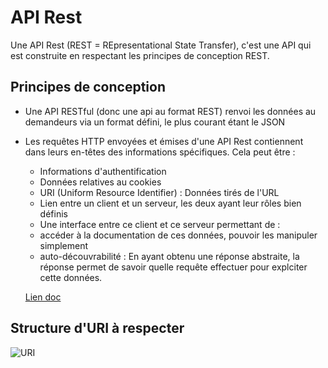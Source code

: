 # API Rest

Une API Rest (REST = REpresentational State Transfer), c'est une  API qui est construite en respectant les principes de conception REST.

## Principes de conception

- Une API RESTful (donc une api au format REST) renvoi les données au demandeurs via un format défini, le plus courant étant le JSON
- Les requêtes HTTP envoyées et émises d'une API Rest contiennent dans leurs en-têtes des informations spécifiques. Cela peut être :
    - Informations d'authentification
    - Données relatives au cookies
    - URI (Uniform Resource Identifier) : Données tirés de l'URL
    - Lien entre un client et un serveur, les deux ayant leur rôles bien définis
    - Une interface entre ce client et ce serveur permettant de :
    - accéder à la documentation de ces données, pouvoir les manipuler simplement
    - auto-découvrabilité : En ayant obtenu une réponse abstraite, la réponse permet de savoir quelle requête effectuer pour explciter cette données.

    [Lien doc](https://www.nicolashachet.com/blog/developpement-php/larchitecture-rest-expliquee-en-5-regles/)

## Structure d'URI à respecter

![URI](URI.png "URI")